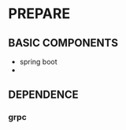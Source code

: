 PREPARE
========

BASIC COMPONENTS
-------------------
- spring boot
-


DEPENDENCE
------------

### grpc
